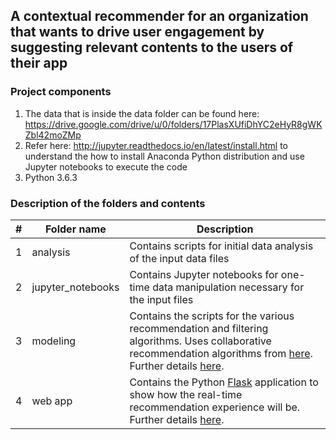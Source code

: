 ## A contextual recommender for an organization that wants to drive user engagement by suggesting relevant contents to the users of their app

### Project components
1. The data that is inside the data folder can be found here: https://drive.google.com/drive/u/0/folders/17PlasXUfiDhYC2eHyR8gWKZbl42moZMp
2. Refer here: http://jupyter.readthedocs.io/en/latest/install.html to understand the how to install Anaconda Python distribution and use Jupyter notebooks to execute the code
3. Python 3.6.3

### Description of the folders and contents
| # |	Folder name	| Description |
| --- | --- | --- |
| 1 | analysis | Contains scripts for initial data analysis of the input data files
| 2	| jupyter_notebooks |	Contains Jupyter notebooks for one-time data manipulation necessary for the input files
| 3	| modeling |	Contains the scripts for the various recommendation and filtering algorithms. Uses collaborative recommendation algorithms from [here](http://surpriselib.com/). Further details [here](https://github.com/ace-racer/ContextualRecommender/tree/master/modeling).
| 4	| web app |	Contains the Python [Flask](http://flask.pocoo.org/) application to show how the real-time recommendation experience will be. Further details [here](https://github.com/ace-racer/ContextualRecommender/tree/master/web%20app).